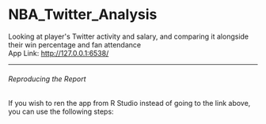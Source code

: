 # NBA_Twitter_Analysis
Looking at player's Twitter activity and salary, and comparing it alongside their win percentage and fan attendance 
<br>
App Link: http://127.0.0.1:6538/

<hr>

<h6> Reproducing the Report </h6>
If you wish to ren the app from R Studio instead of going to the link above, you can use the following steps:  
<ol>
  


